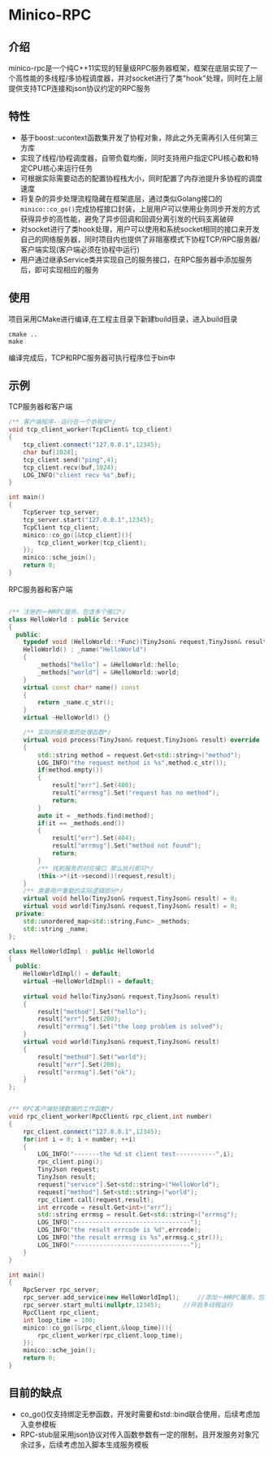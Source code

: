 Minico-RPC
=====
介绍
---
minico-rpc是一个纯C++11实现的轻量级RPC服务器框架，框架在底层实现了一个高性能的多线程/多协程调度器，并对socket进行了类"hook"处理，同时在上层提供支持TCP连接和json协议约定的RPC服务 <br>

特性
---
* 基于boost::ucontext函数集开发了协程对象，除此之外无需再引入任何第三方库 <br>
* 实现了线程/协程调度器，自带负载均衡，同时支持用户指定CPU核心数和特定CPU核心来运行任务 <br>
* 可根据实际需要动态的配置协程栈大小，同时配置了内存池提升多协程的调度速度 <br>
* 将复杂的异步处理流程隐藏在框架底层，通过类似Golang接口的`minico::co_go()`完成协程接口封装，上层用户可以使用业务同步开发的方式获得异步的高性能，避免了异步回调和回调分离引发的代码支离破碎 <br>
* 对socket进行了类hook处理，用户可以使用和系统socket相同的接口来开发自己的网络服务器，同时项目内也提供了非阻塞模式下协程TCP/RPC服务器/客户端实现(客户端必须在协程中运行) <br>
* 用户通过继承Service类并实现自己的服务接口，在RPC服务器中添加服务后，即可实现相应的服务 <br>


使用
---
项目采用CMake进行编译,在工程主目录下新建build目录，进入build目录 <br>
```
cmake ..
make  
```

编译完成后，TCP和RPC服务器可执行程序位于bin中

示例
---
TCP服务器和客户端 <br>
``` cpp
/** 客户端程序--运行在一个协程中*/
void tcp_client_worker(TcpClient& tcp_client)
{
    tcp_client.connect("127.0.0.1",12345);
    char buf[1024];
    tcp_client.send("ping",4);
    tcp_client.recv(buf,1024);
    LOG_INFO("client recv %s",buf);
}

int main()
{
    TcpServer tcp_server;
    tcp_server.start("127.0.0.1",12345);
    TcpClient tcp_client;
    minico::co_go([&tcp_client](){
		tcp_client_worker(tcp_client);
	});
    minico::sche_join();
    return 0;
}
```
RPC服务器和客户端 <br>
```cpp

/** 注册的一种RPC服务，包含多个接口*/
class HelloWorld : public Service
{
  public:
	typedef void (HelloWorld::*Func)(TinyJson& request,TinyJson& result);
	HelloWorld() : _name("HelloWorld")
	{
		_methods["hello"] = &HelloWorld::hello;
		_methods["world"] = &HelloWorld::world;
	}
	virtual const char* name() const
	{
		return _name.c_str();
	}
	virtual ~HelloWorld() {}

	/** 实际的服务类的处理函数*/
	virtual void process(TinyJson& request,TinyJson& result) override
	{
		std::string method = request.Get<std::string>("method");
		LOG_INFO("the request method is %s",method.c_str());
		if(method.empty())
		{
			result["err"].Set(400);
			result["errmsg"].Set("request has no method");
			return;
		}
		auto it = _methods.find(method);
		if(it == _methods.end())
		{
			result["err"].Set(404);
			result["errmsg"].Set("method not found");
			return;
		}
		/** 找到服务的对应接口 那么执行即可*/
		(this->*(it->second))(request,result);
	}
	/** 需要用户重载的实际逻辑部分*/
	virtual void hello(TinyJson& request,TinyJson& result) = 0;
	virtual void world(TinyJson& request,TinyJson& result) = 0;
  private:
	std::unordered_map<std::string,Func> _methods;
	std::string _name;
};

class HelloWorldImpl : public HelloWorld
{
  public:
	HelloWorldImpl() = default;
	virtual ~HelloWorldImpl() = default;
	
	virtual void hello(TinyJson& request,TinyJson& result)
	{
		result["method"].Set("hello");
		result["err"].Set(200);
		result["errmsg"].Set("the loop problem is solved");
	}
	virtual void world(TinyJson& request,TinyJson& result)
	{
		result["method"].Set("world");
		result["err"].Set(200);
		result["errmsg"].Set("ok");
	}
};


/** RPC客户端处理数据的工作函数*/
void rpc_client_worker(RpcClient& rpc_client,int number)
{
    rpc_client.connect("127.0.0.1",12345);
    for(int i = 0; i < number; ++i)
    {
        LOG_INFO("-------the %d st client test-----------",i);
        rpc_client.ping();
        TinyJson request;
        TinyJson result;
        request["service"].Set<std::string>("HelloWorld");
        request["method"].Set<std::string>("world");
        rpc_client.call(request,result);
        int errcode = result.Get<int>("err");
        std::string errmsg = result.Get<std::string>("errmsg");
        LOG_INFO("--------------------------------");
        LOG_INFO("the result errcode is %d",errcode);
        LOG_INFO("the result errmsg is %s",errmsg.c_str());
        LOG_INFO("--------------------------------");
    }    
}

int main()
{
    RpcServer rpc_server;
    rpc_server.add_service(new HelloWorldImpl);		//添加一种RPC服务，包含多个方法接口
    rpc_server.start_multi(nullptr,12345);		//开启多线程运行
    RpcClient rpc_client;				
    int loop_time = 100;
	minico::co_go([&rpc_client,&loop_time](){
		rpc_client_worker(rpc_client,loop_time);
	});
    minico::sche_join();
    return 0;
}
```

目前的缺点
---
* co_go()仅支持绑定无参函数，开发时需要和std::bind联合使用，后续考虑加入变参模板 <br>
* RPC-stub层采用json协议对传入函数参数有一定的限制，且开发服务对象冗余过多，后续考虑加入脚本生成服务模板 <br>





